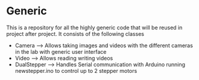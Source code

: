 # Generic
This is a repository for all the highly generic code that will be reused in project after project. It consists of the following classes
- Camera --> Allows taking images and videos with the different cameras in the lab with generic user interface
- Video --> Allows reading writing videos
- DualStepper --> Handles Serial communication with Arduino running newstepper.ino to control up to 2 stepper motors


